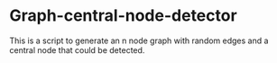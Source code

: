 # Graph-central-node-detector
This is a script to generate an n node graph with random edges and a central node that could be detected.

